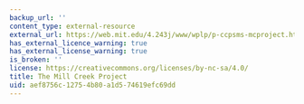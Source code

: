 ```yaml
---
backup_url: ''
content_type: external-resource
external_url: https://web.mit.edu/4.243j/www/wplp/p-ccpsms-mcproject.html
has_external_licence_warning: true
has_external_license_warning: true
is_broken: ''
license: https://creativecommons.org/licenses/by-nc-sa/4.0/
title: The Mill Creek Project
uid: aef8756c-1275-4b80-a1d5-74619efc69dd
---
```

